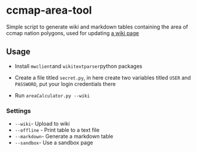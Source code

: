 # ccmap-area-tool
Simple script to generate wiki and markdown tables containing the area of ccmap nation polygons, used for updating [a wiki page](https://civwiki.org/wiki/List_of_nations_by_area)

## Usage

* Install `mwclient`and `wikitextparser`python packages

* Create a file titled `secret.py`, in here create two variables titled `USER` and `PASSWORD`, put your login credentials there
* Run `areaCalculator.py --wiki`

### Settings

* `--wiki`- Upload to wiki
* `--offline` - Print table to a text file
* `--markdown`- Generate a markdown table
* `--sandbox`- Use a sandbox page